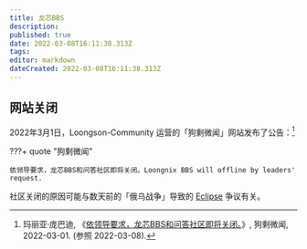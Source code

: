 ```yaml
---
title: 龙芯BBS
description:
published: true
date: 2022-03-08T16:11:38.313Z
tags:
editor: markdown
dateCreated: 2022-03-08T16:11:38.313Z
---
```


## 网站关闭

2022年3月1日，Loongson-Community 运营的「狗剩微闻」网站发布了公告：[^0301]

[^0301]: 玛丽亚·庞巴迪, 《[依领导要求，龙芯BBS和问答社区即将关闭。](https://web.archive.org/web/20220302114903/https://micronews.godson.ac.cn/2022/1646161415.html)》, 狗剩微闻, 2022-03-01. (参照 2022-03-08).

???+ quote "狗剩微闻"

    依领导要求，龙芯BBS和问答社区即将关闭。Loongnix BBS will offline by leaders' request.

社区关闭的原因可能与数天前的「俄乌战争」导致的 [Eclipse](/software/Eclipse.md) 争议有关。
